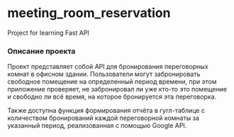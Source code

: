 # meeting_room_reservation
Project for learning Fast API

### Описание проекта
Проект представляет собой API для бронирования переговорных комнат в офисном здании.
Пользователи могут забронировать свободное помещение на определенный период времени,
при этом приложение проверяет, не забронировал ли уже кто-то это помещение и
свободно ли всё время, на которое бронируется эта переговорка.

Также доступна функция формирования отчёта в гугл-таблице с количеством бронирований
каждой переговорной комнаты за указанный период, реализованная с помощью Google API.